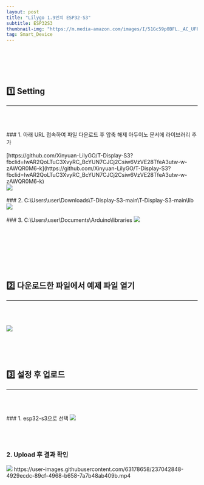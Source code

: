 ```yaml
---
layout: post
title: "Lilygo 1.9인치 ESP32-S3"
subtitle: ESP32S3
thumbnail-img: "https://m.media-amazon.com/images/I/51Gc59p0BFL._AC_UF894,1000_QL80_.jpg"
tag: Smart_Device
---
```


<br><br>
<br><br>

## 1️⃣ Setting 
<hr/>
<br>
<br><br>
### 1. 아래 URL 접속하여 파일 다운로드 후 압축 해제 아두이노 문서에 라이브러리 추가
<br><br>
[https://github.com/Xinyuan-LilyGO/T-Display-S3?fbclid=IwAR2QoLTuC3XvyRC_BcYUN7CJCj2Csiw6VzVE28TfeA3utw-w-zAWQR0M6-k](https://github.com/Xinyuan-LilyGO/T-Display-S3?fbclid=IwAR2QoLTuC3XvyRC_BcYUN7CJCj2Csiw6VzVE28TfeA3utw-w-zAWQR0M6-k)<br/>
<img src = "https://user-images.githubusercontent.com/63178658/237040459-2d5d655c-e4eb-43a4-9ef9-6c8e16da4d89.PNG"/>
<br><br>
### 2. C:\Users\user\Downloads\T-Display-S3-main\T-Display-S3-main\lib
<img src = "https://user-images.githubusercontent.com/63178658/237040461-226405cb-7811-4687-ba09-fdb628256bc4.PNG"/>
<br><br>
### 3. C:\Users\user\Documents\Arduino\libraries
<img src = "https://user-images.githubusercontent.com/63178658/237040447-e7224a6d-ae7a-4162-a055-a568c64a4d3b.PNG"/> 
<br><br>
<br><br>
<br><br><br><br>


## 2️⃣ 다운로드한 파일에서 예제 파일 열기
<hr/>
<br>
<br><br>
<img src = "https://user-images.githubusercontent.com/63178658/237040454-699c165f-5f94-4c16-ade9-f655a16de4bd.PNG"/>
<br>
<br><br>
<br><br>


## 3️⃣ 설정 후 업로드
<hr/>
<br>
<br><br>
### 1. esp32-s3으로 선택
<img src = "https://user-images.githubusercontent.com/63178658/237040458-6058c061-2da7-4f86-9554-dceff13303a0.PNG"/>
<br><br>
<br><br>

### 2. Upload 후 결과 확인
<img src="https://user-images.githubusercontent.com/63178658/237041343-9aff7864-3bba-4d7d-95a5-88c1ae7187eb.mp4"/>
https://user-images.githubusercontent.com/63178658/237042848-4929ecdc-89cf-4968-b658-7a7b48ab409b.mp4
<br><br>
<br><br><br><br>






<br><br><br>
